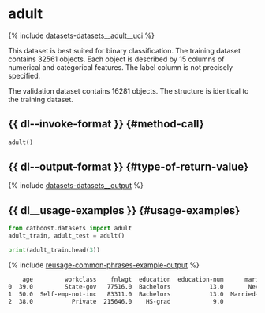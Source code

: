 # adult

{% include [datasets-datasets__adult__uci](../_includes/work_src/reusage-python/datasets__adult__uci.md) %}

This dataset is best suited for binary classification.
The training dataset contains 32561 objects. Each object is described by 15 columns of numerical and categorical features. The label column is not precisely specified.

The validation dataset contains 16281 objects. The structure is identical to the training dataset.

## {{ dl--invoke-format }} {#method-call}

```python
adult()
```

## {{ dl--output-format }} {#type-of-return-value}

{% include [datasets-datasets__output](../_includes/work_src/reusage-python/datasets__output.md) %}


## {{ dl__usage-examples }} {#usage-examples}

```python
from catboost.datasets import adult
adult_train, adult_test = adult()

print(adult_train.head(3))
```

{% include [reusage-common-phrases-example-output](../_includes/work_src/reusage-common-phrases/example-output.md) %}


```bash
    age         workclass    fnlwgt  education  education-num      marital-status         occupation   relationship   race   sex  capital-gain  capital-loss  hours-per-week native-country income
0  39.0         State-gov   77516.0  Bachelors           13.0       Never-married       Adm-clerical  Not-in-family  White  Male        2174.0           0.0            40.0  United-States  <=50K
1  50.0  Self-emp-not-inc   83311.0  Bachelors           13.0  Married-civ-spouse    Exec-managerial        Husband  White  Male           0.0           0.0            13.0  United-States  <=50K
2  38.0           Private  215646.0    HS-grad            9.0            Divorced  Handlers-cleaners  Not-in-family  White  Male           0.0           0.0            40.0  United-States  <=50K
```

